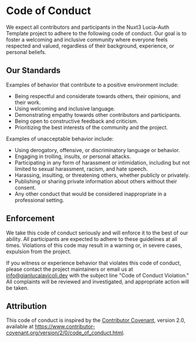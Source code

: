 # Code of Conduct

We expect all contributors and participants in the Nuxt3 Lucia-Auth Template project to adhere to the following code of conduct. Our goal is to foster a welcoming and inclusive community where everyone feels respected and valued, regardless of their background, experience, or personal beliefs.

## Our Standards

Examples of behavior that contribute to a positive environment include:

- Being respectful and considerate towards others, their opinions, and their work.
- Using welcoming and inclusive language.
- Demonstrating empathy towards other contributors and participants.
- Being open to constructive feedback and criticism.
- Prioritizing the best interests of the community and the project.

Examples of unacceptable behavior include:

- Using derogatory, offensive, or discriminatory language or behavior.
- Engaging in trolling, insults, or personal attacks.
- Participating in any form of harassment or intimidation, including but not limited to sexual harassment, racism, and hate speech.
- Harassing, insulting, or threatening others, whether publicly or privately.
- Publishing or sharing private information about others without their consent.
- Any other conduct that would be considered inappropriate in a professional setting.

## Enforcement

We take this code of conduct seriously and will enforce it to the best of our ability. All participants are expected to adhere to these guidelines at all times. Violations of this code may result in a warning or, in severe cases, expulsion from the project.

If you witness or experience behavior that violates this code of conduct, please contact the project maintainers or email us at [info@gianlucaiavicoli.dev](mailto:info@gianlucaiavicoli.dev) with the subject line "Code of Conduct Violation." All complaints will be reviewed and investigated, and appropriate action will be taken.

## Attribution

This code of conduct is inspired by the [Contributor Covenant](https://www.contributor-covenant.org), version 2.0, available at https://www.contributor-covenant.org/version/2/0/code_of_conduct.html.
